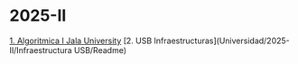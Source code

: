 # 2025-II

[1. Algoritmica I Jala University](Universidad/2025-II/Algoritmica%20I%20Jala%20University/Readme.md)
[2. USB Infraestructuras](Universidad/2025-II/Infraestructura USB/Readme)
